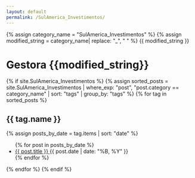 ```yaml
---
layout: default
permalink: /SulAmerica_Investimentos/
---
```


{% assign category_name = "SulAmerica_Investimentos" %}
{% assign modified_string = category_name| replace: "_", " " %}
{{ modified_string }}
<h1>Gestora {{modified_string}}</h1>
{% if site.SulAmerica_Investimentos %}
{% assign sorted_posts = site.SulAmerica_Investimentos | where_exp: "post", "post.category == category_name" | sort: "tags" | group_by: "tags" %}
{% for tag in sorted_posts %}
<h2>{{ tag.name }}</h2>
{% assign posts_by_date = tag.items | sort: "date" %}
<ul>
{% for post in posts_by_date %}
<li><a href="{{ post.url | relative_url }}">{{ post.title }} </a><span>{{ post.date | date: "%B, %Y" }}</span></li>
{% endfor %}
</ul>
{% endfor %}
{% endif %}
